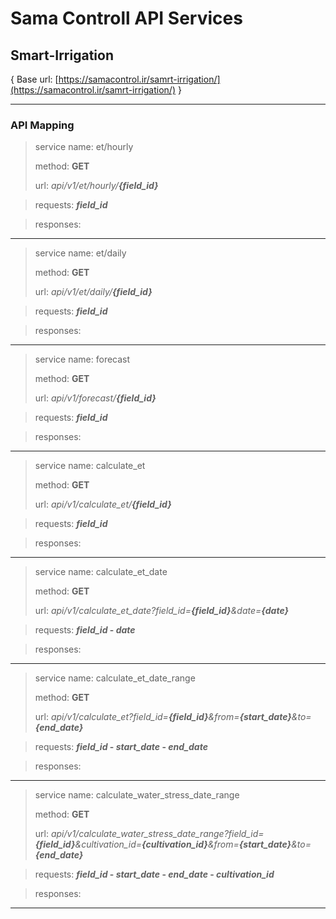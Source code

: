 # Sama Controll API Services
## Smart-Irrigation
{ Base url: [https://samacontrol.ir/samrt-irrigation/](https://samacontrol.ir/samrt-irrigation/) }

---

### API Mapping

> service name: et/hourly
> 
> method: **GET**
> 
> url: *api/v1/et/hourly/**{field_id}***

> requests: ***field_id***

> responses: 

---

> service name: et/daily
> 
> method: **GET**
> 
> url: *api/v1/et/daily/**{field_id}***

> requests: ***field_id***

> responses: 

---

> service name: forecast
> 
> method: **GET**
> 
> url: *api/v1/forecast/**{field_id}***

> requests: ***field_id***

> responses: 

---

> service name: calculate_et
> 
> method: **GET**
> 
> url: *api/v1/calculate_et/**{field_id}***

> requests: ***field_id***

> responses: 

---

> service name: calculate_et_date
> 
> method: **GET**
> 
> url: *api/v1/calculate_et_date?field_id=**{field_id}**&date=**{date}***

> requests: ***field_id* - *date***

> responses: 

---

> service name: calculate_et_date_range
> 
> method: **GET**
> 
> url: *api/v1/calculate_et?field_id=**{field_id}**&from=**{start_date}**&to=**{end_date}***

> requests: ***field_id* - *start_date* - *end_date***

> responses: 

---

> service name: calculate_water_stress_date_range
> 
> method: **GET**
> 
> url: *api/v1/calculate_water_stress_date_range?field_id=**{field_id}**&cultivation_id=**{cultivation_id}**&from=**{start_date}**&to=**{end_date}***

> requests: ***field_id* - *start_date* - *end_date* - *cultivation_id***

> responses: 

---

